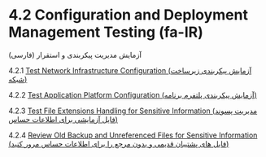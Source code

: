 # 4.2 Configuration and Deployment Management Testing (fa-IR)

آزمایش مدیریت پیکربندی و استقرار (فارسی)

4.2.1 [Test Network Infrastructure Configuration (آزمایش پیکربندی زیرساخت شبکه)](01-Test_Network_Infrastructure_Configuration.md)

4.2.2 [Test Application Platform Configuration (آزمایش پیکربندی پلتفرم برنامه)](02-Test_Application_Platform_Configuration.md)

4.2.3 [Test File Extensions Handling for Sensitive Information (مدیریت پسوند فایل آزمایشی برای اطلاعات حساس)](03-Test_File_Extensions_Handling_for_Sensitive_Information.md)

4.2.4 [Review Old Backup and Unreferenced Files for Sensitive Information (فایل های پشتیبان قدیمی و بدون مرجع را برای اطلاعات حساس مرور کنید)](04-Review_Old_Backup_and_Unreferenced_Files_for_Sensitive_Information.md)
